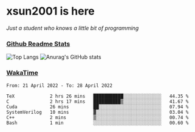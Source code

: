 # xsun2001 is here

*Just a student who knows a little bit of programming*

### [Github Readme Stats](https://github.com/anuraghazra/github-readme-stats)

![Top Langs](https://github-readme-stats.vercel.app/api/top-langs/?username=xsun2001&layout=compact&theme=radical) ![Anurag's GitHub stats](https://github-readme-stats.vercel.app/api?username=xsun2001&show_icons=true&theme=radical)

### [WakaTime](https://wakatime.com)

<!--START_SECTION:waka-->

```text
From: 21 April 2022 - To: 28 April 2022

TeX             2 hrs 26 mins   ███████████░░░░░░░░░░░░░░   44.35 %
C               2 hrs 17 mins   ██████████▒░░░░░░░░░░░░░░   41.67 %
Cuda            26 mins         ██░░░░░░░░░░░░░░░░░░░░░░░   07.94 %
SystemVerilog   10 mins         ▓░░░░░░░░░░░░░░░░░░░░░░░░   03.04 %
C++             2 mins          ▒░░░░░░░░░░░░░░░░░░░░░░░░   00.74 %
Bash            1 min           ░░░░░░░░░░░░░░░░░░░░░░░░░   00.60 %
```

<!--END_SECTION:waka-->
